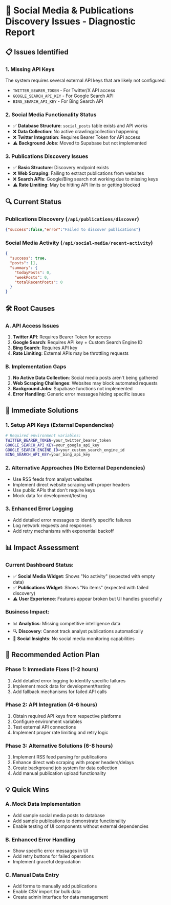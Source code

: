 # 🐛 Social Media & Publications Discovery Issues - Diagnostic Report

## 📋 **Issues Identified**

### 1. **Missing API Keys** 
The system requires several external API keys that are likely not configured:

- `TWITTER_BEARER_TOKEN` - For Twitter/X API access
- `GOOGLE_SEARCH_API_KEY` - For Google Search API
- `BING_SEARCH_API_KEY` - For Bing Search API

### 2. **Social Media Functionality Status**
- ✅ **Database Structure**: `social_posts` table exists and API works
- ❌ **Data Collection**: No active crawling/collection happening
- ❌ **Twitter Integration**: Requires Bearer Token for API access
- ⚠️ **Background Jobs**: Moved to Supabase but not implemented

### 3. **Publications Discovery Issues**
- ✅ **Basic Structure**: Discovery endpoint exists
- ❌ **Web Scraping**: Failing to extract publications from websites
- ❌ **Search APIs**: Google/Bing search not working due to missing keys
- ⚠️ **Rate Limiting**: May be hitting API limits or getting blocked

## 🔍 **Current Status**

### Publications Discovery (`/api/publications/discover`)
```json
{"success":false,"error":"Failed to discover publications"}
```

### Social Media Activity (`/api/social-media/recent-activity`)
```json
{
  "success": true,
  "posts": [],
  "summary": {
    "todayPosts": 0,
    "weekPosts": 0,
    "totalRecentPosts": 0
  }
}
```

## 🛠️ **Root Causes**

### A. **API Access Issues**
1. **Twitter API**: Requires Bearer Token for access
2. **Google Search**: Requires API key + Custom Search Engine ID
3. **Bing Search**: Requires API key
4. **Rate Limiting**: External APIs may be throttling requests

### B. **Implementation Gaps**
1. **No Active Data Collection**: Social media posts aren't being gathered
2. **Web Scraping Challenges**: Websites may block automated requests
3. **Background Jobs**: Supabase functions not implemented
4. **Error Handling**: Generic error messages hiding specific issues

## 🎯 **Immediate Solutions**

### 1. **Setup API Keys** (External Dependencies)
```bash
# Required environment variables:
TWITTER_BEARER_TOKEN=your_twitter_bearer_token
GOOGLE_SEARCH_API_KEY=your_google_api_key
GOOGLE_SEARCH_ENGINE_ID=your_custom_search_engine_id
BING_SEARCH_API_KEY=your_bing_api_key
```

### 2. **Alternative Approaches** (No External Dependencies)
- Use RSS feeds from analyst websites
- Implement direct website scraping with proper headers
- Use public APIs that don't require keys
- Mock data for development/testing

### 3. **Enhanced Error Logging**
- Add detailed error messages to identify specific failures
- Log network requests and responses
- Add retry mechanisms with exponential backoff

## 📊 **Impact Assessment**

### Current Dashboard Status:
- ✅ **Social Media Widget**: Shows "No activity" (expected with empty data)
- ✅ **Publications Widget**: Shows "No items" (expected with failed discovery)
- ⚠️ **User Experience**: Features appear broken but UI handles gracefully

### Business Impact:
- 📊 **Analytics**: Missing competitive intelligence data
- 🔍 **Discovery**: Cannot track analyst publications automatically
- 📱 **Social Insights**: No social media monitoring capabilities

## 🚀 **Recommended Action Plan**

### Phase 1: **Immediate Fixes** (1-2 hours)
1. Add detailed error logging to identify specific failures
2. Implement mock data for development/testing
3. Add fallback mechanisms for failed API calls

### Phase 2: **API Integration** (4-6 hours)
1. Obtain required API keys from respective platforms
2. Configure environment variables
3. Test external API connections
4. Implement proper rate limiting and retry logic

### Phase 3: **Alternative Solutions** (6-8 hours)
1. Implement RSS feed parsing for publications
2. Enhance direct web scraping with proper headers/delays
3. Create background job system for data collection
4. Add manual publication upload functionality

## 💡 **Quick Wins**

### A. **Mock Data Implementation**
- Add sample social media posts to database
- Add sample publications to demonstrate functionality
- Enable testing of UI components without external dependencies

### B. **Enhanced Error Handling**
- Show specific error messages in UI
- Add retry buttons for failed operations
- Implement graceful degradation

### C. **Manual Data Entry**
- Add forms to manually add publications
- Enable CSV import for bulk data
- Create admin interface for data management